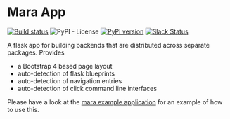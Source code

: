 # Mara App

[![Build status](https://github.com/mara/mara-app/actions/workflows/build_for_deployment.yaml/badge.svg)](https://github.com/mara/mara-app/actions/workflows/build_for_deployment.yaml)
![PyPI - License](https://img.shields.io/pypi/l/mara-app.svg)
[![PyPI version](https://badge.fury.io/py/mara-app.svg)](https://badge.fury.io/py/mara-app)
[![Slack Status](https://img.shields.io/badge/slack-join_chat-white.svg?logo=slack&style=social)](https://communityinviter.com/apps/mara-users/public-invite)


A flask app for building backends that are distributed across separate packages. Provides 
- a Bootstrap 4 based page layout 
- auto-detection of flask blueprints
- auto-detection of navigation entries
- auto-detection of click command line interfaces

Please have a look at the [mara example application](https://github.com/mara/mara-example-project-1) for an example of how to use this.
